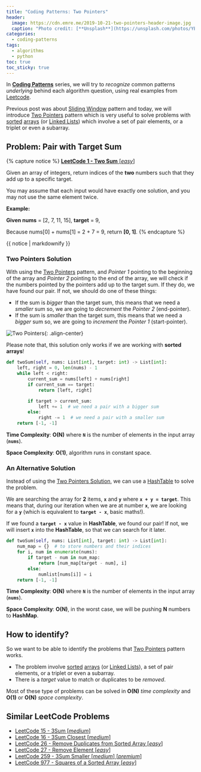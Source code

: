 ```yaml
---
title: "Coding Patterns: Two Pointers"
header:
  image: https://cdn.emre.me/2019-10-21-two-pointers-header-image.jpg
  caption: "Photo credit: [**Unsplash**](https://unsplash.com/photos/YEWvMidcKkg)"
categories:
  - coding-patterns
tags:
  - algorithms
  - python
toc: true
toc_sticky: true
---
```


In **[Coding Patterns](https://emre.me/categories/#coding-patterns)** series, we will try to *recognize* common patterns *underlying* behind each algorithm question, using real examples from [Leetcode](https://leetcode.com/).

Previous post was about [Sliding Window](https://emre.me/coding-patterns/sliding-window/) pattern and today, we will introduce [Two Pointers](https://emre.me/coding-patterns/two-pointers/) pattern which is very useful to solve problems with [sorted](https://emre.me/algorithms/sorting-algorithms/) [arrays](https://emre.me/data-structures/lists/) (or [Linked Lists](https://emre.me/data-structures/linked-lists/)) which involve a set of pair elements, or a triplet or even a subarray.

## Problem: Pair with Target Sum ##
{% capture notice %}
[**LeetCode 1 - Two Sum** [*easy*]](https://leetcode.com/problems/two-sum/)

Given an array of integers, return indices of the **two** numbers such that they add up to a specific target.

You may assume that each input would have exactly one solution, and you may not use the same element twice.

**Example:**

**Given nums** = [2, 7, 11, 15], **target** = 9,

Because nums[0] + nums[1] = 2 + 7 = 9, return **[0, 1]**.
{% endcapture %}

<div class="notice--info">
  {{ notice | markdownify }}
</div>

### Two Pointers Solution ###
With using the [Two Pointers](https://emre.me/coding-patterns/two-pointers/) pattern, and *Pointer 1* pointing to the beginning of the array and *Pointer 2* pointing to the end of the array, we will check if the numbers pointed by the pointers add up to the target sum. If they do, we have found our pair. If not, we should do one of these things:

* If the sum is *bigger* than the target sum, this means that we need a *smaller* sum so, we are going to *decrement* the *Pointer 2* (end-pointer).
* If the sum is *smaller* than the target sum, this means that we need a *bigger* sum so, we are going to *increment* the *Pointer 1* (start-pointer).

![Two Pointers](https://cdn.emre.me/2019-10-21-two-pointers.png){: .align-center}

Please note that, this solution only works if we are working with **sorted arrays**!
 
```python
def twoSum(self, nums: List[int], target: int) -> List[int]:
    left, right = 0, len(nums) - 1
    while left < right:
        current_sum = nums[left] + nums[right]
        if current_sum == target:
            return [left, right]

        if target > current_sum:
            left += 1  # we need a pair with a bigger sum
        else:
            right -= 1  # we need a pair with a smaller sum
    return [-1, -1]
```

**Time Complexity**: **O(N)** where **`N`** is the number of elements in the input array (**`nums`**).

**Space Complexity**: **O(1)**, algorithm runs in constant space.

### An Alternative Solution ###
Instead of using the [Two Pointers Solution](#two-pointers-solution), we can use a [HashTable](https://emre.me/data-structures/hash-tables/) to solve the problem.

We are searching the array for **2** items, **`x`** and **`y`** where **`x + y = target`**. This means that, during our iteration when we are at number **`x`**, we are looking for a **`y`** (which is equivalent to **`target - x`**, basic maths!).

If we found a **`target - x`** value in **HashTable**, we found our pair! If not, we will insert **`x`** into the **HashTable**, so that we can search for it later.

```python
def twoSum(self, nums: List[int], target: int) -> List[int]:
    num_map = {}  # to store numbers and their indices
    for i, num in enumerate(nums):
        if target - num in num_map:
            return [num_map[target - num], i]
        else:
            numlist[nums[i]] = i
    return [-1, -1]
```

**Time Complexity**: **O(N)** where **`N`** is the number of elements in the input array (**`nums`**).

**Space Complexity**: **O(N)**, in the worst case, we will be pushing **N** numbers to **HashMap**.

## How to identify? ##
So we want to be able to identify the problems that [Two Pointers](https://emre.me/coding-patterns/two-pointers/) pattern works.

* The problem involve [sorted](https://emre.me/algorithms/sorting-algorithms/) [arrays](https://emre.me/data-structures/lists/) (or [Linked Lists](https://emre.me/data-structures/linked-lists/)), a set of pair elements, or a triplet or even a subarray.
* There is a *target* value to match or duplicates to be *removed*.

Most of these type of problems can be solved in **O(N)** *time complexity* and **O(1)** or **O(N)** *space complexity*.

## Similar LeetCode Problems ##
* [LeetCode 15 - 3Sum [*medium*]](https://leetcode.com/problems/3sum/)
* [LeetCode 16 - 3Sum Closest [*medium*]](https://leetcode.com/problems/3sum-closest/)
* [LeetCode 26 - Remove Duplicates from Sorted Array [*easy*]](https://leetcode.com/problems/remove-duplicates-from-sorted-array/)
* [LeetCode 27 - Remove Element [*easy*]](https://leetcode.com/problems/remove-element/)
* [LeetCode 259 - 3Sum Smaller [*medium*] [*premium*]](https://leetcode.com/problems/3sum-smaller)
* [LeetCode 977 - Squares of a Sorted Array [*easy*]](https://leetcode.com/problems/squares-of-a-sorted-array/)